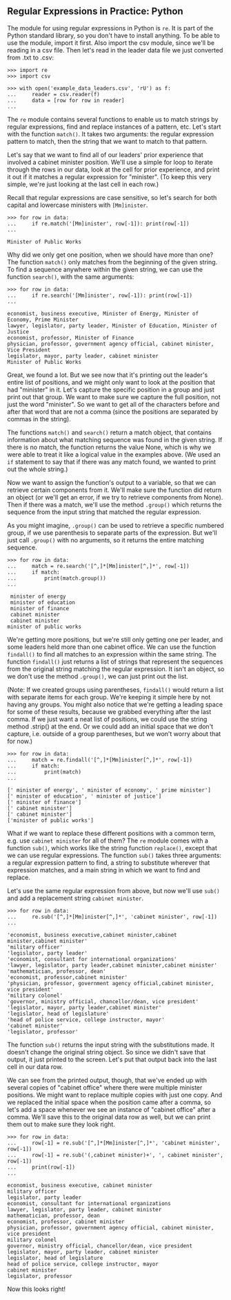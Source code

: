 ## Regular Expressions in Practice: Python

The module for using regular expressions in Python is `re`. It is part of the Python standard library, so you don't have to install 
anything. To be able to use the module, import it first. Also import the csv module, since we'll be reading in a csv file. Then
let's read in the leader data file we just converted from .txt to .csv:

~~~ {.input}
>>> import re
>>> import csv

>>> with open('example_data_leaders.csv', 'rU') as f:
...     reader = csv.reader(f)
...     data = [row for row in reader]
...
~~~

The `re` module contains several functions to enable us to match strings by regular expressions, find and replace instances
of a pattern, etc. Let's start with the function `match()`. It takes two arguments: the regular expression pattern to match,
then the string that we want to match to that pattern.

Let's say that we want to find all of our leaders' prior experience that involved a cabinet minister position. We'll use
a simple for loop to iterate through the rows in our data, look at the cell for prior experience, and print it out if it matches
a regular expression for "minister". (To keep this very simple, we're just looking at the last cell in each row.)

Recall that regular expressions are case sensitive, so let's search for both capital and lowercase ministers with `[Mm]inister`.

~~~ {.input}
>>> for row in data:
...     if re.match('[Mm]inister', row[-1]): print(row[-1])
...
~~~
~~~ {.output}
Minister of Public Works
~~~

Why did we only get one position, when we should have more than one? The function `match()` only matches from the beginning of
the given string. To find a sequence anywhere within the given string, we can use the function `search()`, with the same arguments:

~~~ {.input}
>>> for row in data:
...     if re.search('[Mm]inister', row[-1]): print(row[-1])
...
~~~
~~~ {.output}
economist, business executive, Minister of Energy, Minister of Economy, Prime Minister
lawyer, legislator, party leader, Minister of Education, Minister of Justice
economist, professor, Minister of Finance
physician, professor, government agency official, cabinet minister, Vice President
legislator, mayor, party leader, cabinet minister
Minister of Public Works
~~~

Great, we found a lot. But we see now that it's printing out the leader's entire list of positions, and we might only want
to look at the position that had "minister" in it. Let's capture the specific position in a group and just print out that
group. We want to make sure we capture the full position, not just the word "minister". So we want to get all of
the characters before and after that word that are not a comma (since the positions are separated by commas in the string).

The functions `match()` and `search()` return a match object, that contains information about what matching sequence
was found in the given string. If there is no match, the function returns the value None, which is why we were able to treat
it like a logical value in the examples above. (We used an `if` statement to say that if there was any match found, we
wanted to print out the whole string.)

Now we want to assign the function's output to a variable, so that we can retrieve certain components from it. We'll make sure
the function did return an object (or we'll get an error, if we try to retrieve components from None). Then if there was a match,
we'll use the method `.group()` which returns the sequence from the input string that matched the regular expression.

As you might imagine, `.group()` can be used to retrieve a specific numbered group, if we use parenthesis to separate parts of the
expression. But we'll just call `.group()` with no arguments, so it returns the entire matching sequence.

~~~ {.input}
>>> for row in data:
...     match = re.search('[^,]*[Mm]inister[^,]*', row[-1])
...     if match:
...         print(match.group())
...
~~~
~~~ {.output}
 minister of energy
 minister of education
 minister of finance
 cabinet minister
 cabinet minister
minister of public works
~~~

We're getting more positions, but we're still only getting one per leader, and some leaders held more than one cabinet office. We can use
the function `findall()` to find all matches to an expression within the same string. The function `findall()` just returns a list of
strings that represent the sequences from the original string matching the regular expression. It isn't an object, so we don't use the method `.group()`, we can just print out the list.

(Note: If we created groups using parentheses, `findall()` would return a list with separate items for each group. We're keeping it simple here by not having any groups. You might also notice that we're getting a leading space for some of these results, because we grabbed everything after the last comma. If we just want a neat list of positions, we could use the string method .strip() at the end. Or we could add an initial space that we don't capture, i.e. outside of a group parentheses, but we won't worry about that for now.)

~~~ {.input}
>>> for row in data:
...     match = re.findall('[^,]*[Mm]inister[^,]*', row[-1])
...     if match:
...         print(match)
...
~~~
~~~ {.output}
[' minister of energy', ' minister of economy', ' prime minister']
[' minister of education', ' minister of justice']
[' minister of finance']
[' cabinet minister']
[' cabinet minister']
['minister of public works']
~~~

What if we want to replace these different positions with a common term, e.g. use `cabinet minister` for all of them? The `re` module
comes with a function `sub()`, which works like the string function `replace()`, except that we can use regular expressions. The function
`sub()` takes three arguments: a regular expression pattern to find, a string to substitute wherever that expression matches, and a main
string in which we want to find and replace.

Let's use the same regular expression from above, but now we'll use `sub()` and add a replacement string `cabinet minister`.

~~~ {.input}
>>> for row in data:
...     re.sub('[^,]*[Mm]inister[^,]*', 'cabinet minister', row[-1])
...
~~~
~~~ {.output}
'economist, business executive,cabinet minister,cabinet minister,cabinet minister'
'military officer'
'legislator, party leader'
'economist, consultant for international organizations'
'lawyer, legislator, party leader,cabinet minister,cabinet minister'
'mathematician, professor, dean'
'economist, professor,cabinet minister'
'physician, professor, government agency official,cabinet minister, vice president'
'military colonel'
'governor, ministry official, chancellor/dean, vice president'
'legislator, mayor, party leader,cabinet minister'
'legislator, head of legislature'
'head of police service, college instructor, mayor'
'cabinet minister'
'legislator, professor'
~~~

The function `sub()` returns the input string with the substitutions made. It doesn't change the original string object. So since
we didn't save that output, it just printed to the screen. Let's put that output back into the last cell in our data row.

We can see from the printed output, though, that we've ended up with several copies of "cabinet office" where there were multiple
minister positions. We might want to replace multiple copies with just one copy. And we replaced the initial space when the position
came after a comma, so let's add a space whenever we see an instance of "cabinet office" after a comma. We'll save this to the
original data row as well, but we can print them out to make sure they look right.

~~~ {.input}
>>> for row in data:
...     row[-1] = re.sub('[^,]*[Mm]inister[^,]*', 'cabinet minister', row[-1])
...     row[-1] = re.sub('(,cabinet minister)+', ', cabinet minister', row[-1])
...     print(row[-1])
...
~~~
~~~ {.output}
economist, business executive, cabinet minister
military officer
legislator, party leader
economist, consultant for international organizations
lawyer, legislator, party leader, cabinet minister
mathematician, professor, dean
economist, professor, cabinet minister
physician, professor, government agency official, cabinet minister, vice president
military colonel
governor, ministry official, chancellor/dean, vice president
legislator, mayor, party leader, cabinet minister
legislator, head of legislature
head of police service, college instructor, mayor
cabinet minister
legislator, professor
~~~

Now this looks right!
